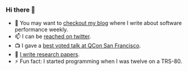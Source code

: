 ### Hi there 👋

- :newspaper: You may want to [checkout my blog](https://lemire.me/blog/) where I write about software performance weekly.
- 📫 I can be [reached on twitter](https://twitter.com/lemire).
- :tv: I gave a [best voted talk at QCon San Francisco](https://www.youtube.com/watch?v=wlvKAT7SZIQ).
- :page_facing_up: [I write research papers](https://lemire.me/en/#publications).
- ⚡ Fun fact: I started programming when I was twelve on a TRS-80.

<!--
**lemire/lemire** is a ✨ _special_ ✨ repository because its `README.md` (this file) appears on your GitHub profile.

Here are some ideas to get you started:

...
- 🌱 I’m currently learning ...
- 👯 I’m looking to collaborate on ...
- 🤔 I’m looking for help with ...
...
-  How to reach me: ...
- 😄 Pronouns: ...

-->
